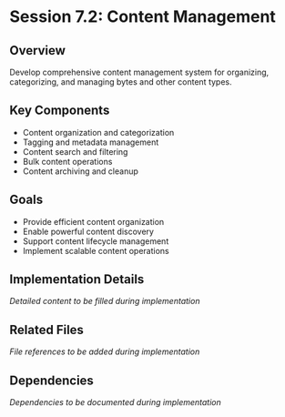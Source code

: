 # Session 7.2: Content Management

## Overview
Develop comprehensive content management system for organizing, categorizing, and managing bytes and other content types.

## Key Components
- Content organization and categorization
- Tagging and metadata management
- Content search and filtering
- Bulk content operations
- Content archiving and cleanup

## Goals
- Provide efficient content organization
- Enable powerful content discovery
- Support content lifecycle management
- Implement scalable content operations

## Implementation Details
*Detailed content to be filled during implementation*

## Related Files
*File references to be added during implementation*

## Dependencies
*Dependencies to be documented during implementation*